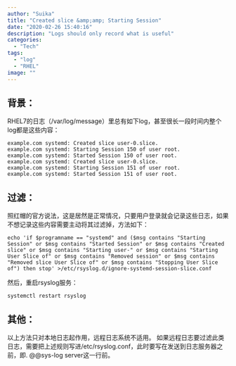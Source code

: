 ```yaml
---
author: "Suika"
title: "Created slice &amp;amp; Starting Session"
date: "2020-02-26 15:40:16"
description: "Logs should only record what is useful"
categories: 
  - "Tech"
tags: 
  - "log"
  - "RHEL"
image: ""
---
```


## 背景：
RHEL7的日志（/var/log/message）里总有如下log，甚至很长一段时间内整个log都是这些内容：
```
example.com systemd: Created slice user-0.slice.
example.com systemd: Starting Session 150 of user root.
example.com systemd: Started Session 150 of user root.
example.com systemd: Created slice user-0.slice.
example.com systemd: Starting Session 151 of user root.
example.com systemd: Started Session 151 of user root.
```
## 过滤：
照红帽的官方说法，这是居然是正常情况，只要用户登录就会记录这些日志，如果不想记录这些内容需要主动将其过滤掉，方法如下：
```
echo 'if $programname == "systemd" and ($msg contains "Starting Session" or $msg contains "Started Session" or $msg contains "Created slice" or $msg contains "Starting user-" or $msg contains "Starting User Slice of" or $msg contains "Removed session" or $msg contains "Removed slice User Slice of" or $msg contains "Stopping User Slice of") then stop' >/etc/rsyslog.d/ignore-systemd-session-slice.conf
```
然后，重启rsyslog服务：
```
systemctl restart rsyslog
```
## 其他：
以上方法只对本地日志起作用，远程日志系统不适用。
如果远程日志要过滤此类日志，需要把上述规则写进/etc/rsyslog.conf，此时要写在发送到日志服务器之前，即. @@sys-log server这一行前。